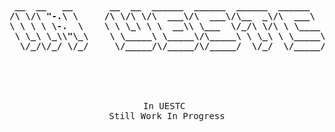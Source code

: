 <pre align='center'>
<br>
<br>
<b>
 __  __   __       __  __  ______  ______  ______  ______    
/\ \/\ "-.\ \     /\ \/\ \/\  ___\/\  ___\/\__  _\/\  ___\   
\ \ \ \ \-.  \    \ \ \_\ \ \  __\\ \___  \/_/\ \/\ \ \____  
 \ \_\ \_\\"\_\    \ \_____\ \_____\/\_____\ \ \_\ \ \_____\ 
  \/_/\/_/ \/_/     \/_____/\/_____/\/_____/  \/_/  \/_____/ 
</b>
<br>
<br>
In UESTC 
Still Work In Progress
<br>
<br>
</pre>